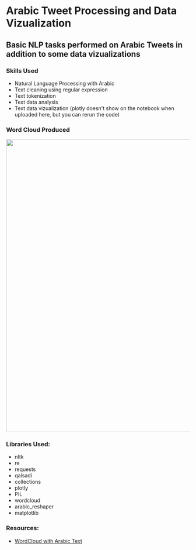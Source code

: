 # **Arabic Tweet Processing and Data Vizualization**
## Basic NLP tasks performed on Arabic Tweets in addition to some data vizualizations
### **Skills Used**
- Natural Language Processing with Arabic
- Text cleaning using regular expression
- Text tokenization
- Text data analysis
- Text data vizualization (plotly doesn't show on the notebook when uploaded here, but you can rerun the code)

### **Word Cloud Produced**
<img src="https://github.com/a-tabaza/arabic-tweet-processing-vizualization/blob/main/arabic_tweets_word_cloud.jpg?raw=true"  width="800" height="800">


### **Libraries Used:**
- nltk
- re
- requests
- qalsadi
- collections
- plotly
- PIL
- wordcloud
- arabic_reshaper
- matplotlib
### **Resources:**
- [WordCloud with Arabic Text](https://amueller.github.io/word_cloud/auto_examples/arabic.html)

